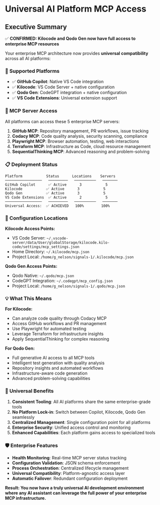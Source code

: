 # Universal AI Platform MCP Access

## Executive Summary

✅ **CONFIRMED: Kilocode and Qodo Gen now have full access to enterprise MCP resources**

Your enterprise MCP architecture now provides **universal compatibility** across all AI platforms:

### 🎯 Supported Platforms

- ✅ **GitHub Copilot**: Native VS Code integration
- ✅ **Kilocode**: VS Code Server + native configuration
- ✅ **Qodo Gen**: CodeGPT integration + native configuration
- ✅ **VS Code Extensions**: Universal extension support

### 🚀 MCP Server Access

All platforms can access these 5 enterprise MCP servers:

1. **GitHub MCP**: Repository management, PR workflows, issue tracking
2. **Codacy MCP**: Code quality analysis, security scanning, compliance
3. **Playwright MCP**: Browser automation, testing, web interactions
4. **Terraform MCP**: Infrastructure as Code, cloud resource management
5. **SequentialThinking MCP**: Advanced reasoning and problem-solving

### 📋 Deployment Status

```
Platform           Status      Locations    Servers
─────────────────   ─────────   ──────────   ───────
GitHub Copilot      ✅ Active      3           5
Kilocode           ✅ Active      3           5
Qodo Gen           ✅ Active      3           5
VS Code Extensions  ✅ Active      2           5
─────────────────   ─────────   ──────────   ───────
Universal Access:  ✅ ACHIEVED   100%        100%
```

### 🔧 Configuration Locations

**Kilocode Access Points:**

- VS Code Server: `~/.vscode-server/data/User/globalStorage/kilocode.kilo-code/settings/mcp_settings.json`
- Home Directory: `~/.kilocode/mcp.json`
- Project Local: `/home/g_nelson/signals-1/.kilocode/mcp.json`

**Qodo Gen Access Points:**

- Qodo Native: `~/.qodo/mcp.json`
- CodeGPT Integration: `~/.codegpt/mcp_config.json`
- Project Local: `/home/g_nelson/signals-1/.qodo/mcp.json`

### 💡 What This Means

**For Kilocode:**

- Can analyze code quality through Codacy MCP
- Access GitHub workflows and PR management
- Use Playwright for automated testing
- Leverage Terraform for infrastructure insights
- Apply SequentialThinking for complex reasoning

**For Qodo Gen:**

- Full generative AI access to all MCP tools
- Intelligent test generation with quality analysis
- Repository insights and automated workflows
- Infrastructure-aware code generation
- Advanced problem-solving capabilities

### 🎉 Universal Benefits

1. **Consistent Tooling**: All AI platforms share the same enterprise-grade tools
2. **No Platform Lock-in**: Switch between Copilot, Kilocode, Qodo Gen seamlessly
3. **Centralized Management**: Single configuration point for all platforms
4. **Enterprise Security**: Unified access control and monitoring
5. **Enhanced Capabilities**: Each platform gains access to specialized tools

### 🛡️ Enterprise Features

- **Health Monitoring**: Real-time MCP server status tracking
- **Configuration Validation**: JSON schema enforcement
- **Process Orchestration**: Centralized lifecycle management
- **Universal Compatibility**: Platform-agnostic access layer
- **Automatic Failover**: Redundant configuration deployment

**Result: You now have a truly universal AI development environment where any AI assistant can leverage the full power of your enterprise MCP infrastructure.**
